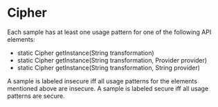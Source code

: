 # Cipher
Each sample has at least one usage pattern for one of the following API elements:
* static Cipher getInstance(String transformation)
* static Cipher getInstance(String transformation, Provider provider)
* static Cipher getInstance(String transformation, String provider)

A sample is labeled insecure iff all usage patterns for the elements mentioned above are insecure. A sample is labeled secure iff all usage patterns are secure.
